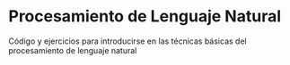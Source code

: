 # Procesamiento de Lenguaje Natural

Código y ejercicios para introducirse en las técnicas básicas del procesamiento de lenguaje natural

